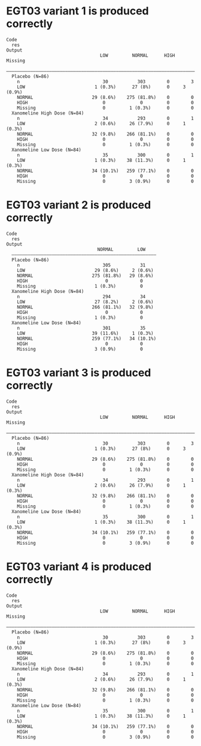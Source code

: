 # EGT03 variant 1 is produced correctly

    Code
      res
    Output
                                       LOW         NORMAL      HIGH   Missing 
      ————————————————————————————————————————————————————————————————————————
      Placebo (N=86)                                                          
        n                               30           303        0        3    
        LOW                          1 (0.3%)      27 (8%)      0     3 (0.9%)
        NORMAL                      29 (8.6%)    275 (81.8%)    0        0    
        HIGH                            0             0         0        0    
        Missing                         0         1 (0.3%)      0        0    
      Xanomeline High Dose (N=84)                                             
        n                               34           293        0        1    
        LOW                          2 (0.6%)     26 (7.9%)     0     1 (0.3%)
        NORMAL                      32 (9.8%)    266 (81.1%)    0        0    
        HIGH                            0             0         0        0    
        Missing                         0         1 (0.3%)      0        0    
      Xanomeline Low Dose (N=84)                                              
        n                               35           300        0        1    
        LOW                          1 (0.3%)    38 (11.3%)     0     1 (0.3%)
        NORMAL                      34 (10.1%)   259 (77.1%)    0        0    
        HIGH                            0             0         0        0    
        Missing                         0         3 (0.9%)      0        0    

# EGT03 variant 2 is produced correctly

    Code
      res
    Output
                                      NORMAL         LOW    
      ——————————————————————————————————————————————————————
      Placebo (N=86)                                        
        n                               305           31    
        LOW                          29 (8.6%)     2 (0.6%) 
        NORMAL                      275 (81.8%)   29 (8.6%) 
        HIGH                             0            0     
        Missing                      1 (0.3%)         0     
      Xanomeline High Dose (N=84)                           
        n                               294           34    
        LOW                          27 (8.2%)     2 (0.6%) 
        NORMAL                      266 (81.1%)   32 (9.8%) 
        HIGH                             0            0     
        Missing                      1 (0.3%)         0     
      Xanomeline Low Dose (N=84)                            
        n                               301           35    
        LOW                         39 (11.6%)     1 (0.3%) 
        NORMAL                      259 (77.1%)   34 (10.1%)
        HIGH                             0            0     
        Missing                      3 (0.9%)         0     

# EGT03 variant 3 is produced correctly

    Code
      res
    Output
                                       LOW         NORMAL      HIGH   Missing 
      ————————————————————————————————————————————————————————————————————————
      Placebo (N=86)                                                          
        n                               30           303        0        3    
        LOW                          1 (0.3%)      27 (8%)      0     3 (0.9%)
        NORMAL                      29 (8.6%)    275 (81.8%)    0        0    
        HIGH                            0             0         0        0    
        Missing                         0         1 (0.3%)      0        0    
      Xanomeline High Dose (N=84)                                             
        n                               34           293        0        1    
        LOW                          2 (0.6%)     26 (7.9%)     0     1 (0.3%)
        NORMAL                      32 (9.8%)    266 (81.1%)    0        0    
        HIGH                            0             0         0        0    
        Missing                         0         1 (0.3%)      0        0    
      Xanomeline Low Dose (N=84)                                              
        n                               35           300        0        1    
        LOW                          1 (0.3%)    38 (11.3%)     0     1 (0.3%)
        NORMAL                      34 (10.1%)   259 (77.1%)    0        0    
        HIGH                            0             0         0        0    
        Missing                         0         3 (0.9%)      0        0    

# EGT03 variant 4 is produced correctly

    Code
      res
    Output
                                       LOW         NORMAL      HIGH   Missing 
      ————————————————————————————————————————————————————————————————————————
      Placebo (N=86)                                                          
        n                               30           303        0        3    
        LOW                          1 (0.3%)      27 (8%)      0     3 (0.9%)
        NORMAL                      29 (8.6%)    275 (81.8%)    0        0    
        HIGH                            0             0         0        0    
        Missing                         0         1 (0.3%)      0        0    
      Xanomeline High Dose (N=84)                                             
        n                               34           293        0        1    
        LOW                          2 (0.6%)     26 (7.9%)     0     1 (0.3%)
        NORMAL                      32 (9.8%)    266 (81.1%)    0        0    
        HIGH                            0             0         0        0    
        Missing                         0         1 (0.3%)      0        0    
      Xanomeline Low Dose (N=84)                                              
        n                               35           300        0        1    
        LOW                          1 (0.3%)    38 (11.3%)     0     1 (0.3%)
        NORMAL                      34 (10.1%)   259 (77.1%)    0        0    
        HIGH                            0             0         0        0    
        Missing                         0         3 (0.9%)      0        0    

